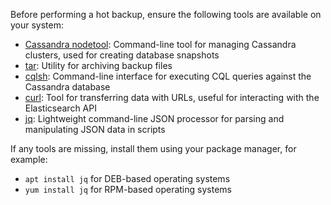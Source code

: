 Before performing a hot backup, ensure the following tools are available on your system:

* [Cassandra nodetool](https://cassandra.apache.org/doc/latest/cassandra/troubleshooting/use_nodetool.html): Command-line tool for managing Cassandra clusters, used for creating database snapshots
* [tar](https://www.gnu.org/software/tar/manual/html_node/index.html): Utility for archiving backup files
* [cqlsh](https://cassandra.apache.org/doc/latest/cassandra/managing/tools/cqlsh.html): Command-line interface for executing CQL queries against the Cassandra database
* [curl](https://curl.se/): Tool for transferring data with URLs, useful for interacting with the Elasticsearch API
* [jq](https://jqlang.org/): Lightweight command-line JSON processor for parsing and manipulating JSON data in scripts

If any tools are missing, install them using your package manager, for example:

* `apt install jq` for DEB-based operating systems
* `yum install jq` for RPM-based operating systems
